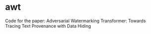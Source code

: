 # awt
Code for the paper: Adversarial Watermarking Transformer: Towards Tracing Text Provenance with Data Hiding
